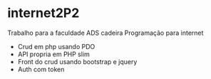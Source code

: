 # internet2P2

Trabalho para a faculdade ADS cadeira Programação para internet

* Crud em php usando PDO
* API propria em PHP slim
* Front do crud usando bootstrap e jquery
* Auth com token 
